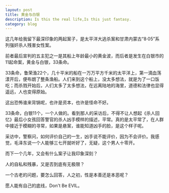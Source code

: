 ```yaml
---
layout: post
title: 黄金与白银
description: Is this the real life,Is this just fantasy.
category: blog
---
```


这几年给我留下最深印象的两起案子，是太平洋大逃杀案和甘肃内蒙古“8·05”系列强奸杀人残害女性案。

前者最后宣判的五主犯之一是其船上年龄最小的黄金波，而后者是发生在白银市的11起命案，黄金与白银，33条命。

33条命，鲁荣渔22个，几十平米的船在一万万平方千米的太平洋上，第一滴血荡漾开后，便布朗了整条渔船。人们来到这个船上，没太多想法，就是为了一口饭吃；而杀戮开始后，人们太多了太多想法，在远离陆地的海里，道德和法律也显得遥远，人也变得原始。

这出恐怖谁来背锅呢，也许是资本，也许是怪命不好。

33条命，白银11个，一个人做的。看到那人的采访后，不得不让人想起《杀人回忆》最后小女孩回答警官的杀人凶手模样的描述，平常。真的是太平常了，在人群中接近于模糊的寻常，如果是悬案，谁能知道凶手的脸，是这个样子呢。

采访中，警察问，如何评价自己的一生，凶手说不能评价，因为不会评价。我感觉，毛泽东说一个人能够三七开就听好了，无疑，这个男人十零开。

而下一个几年，又会有什么案子让我印象深刻？

人的自私和残暴，又是否到底有无极限？

一个古老的问题，要怎么回答，人之初，性是本善还是本恶呢？

愿人能有自己的底线，Don't Be EVIL。